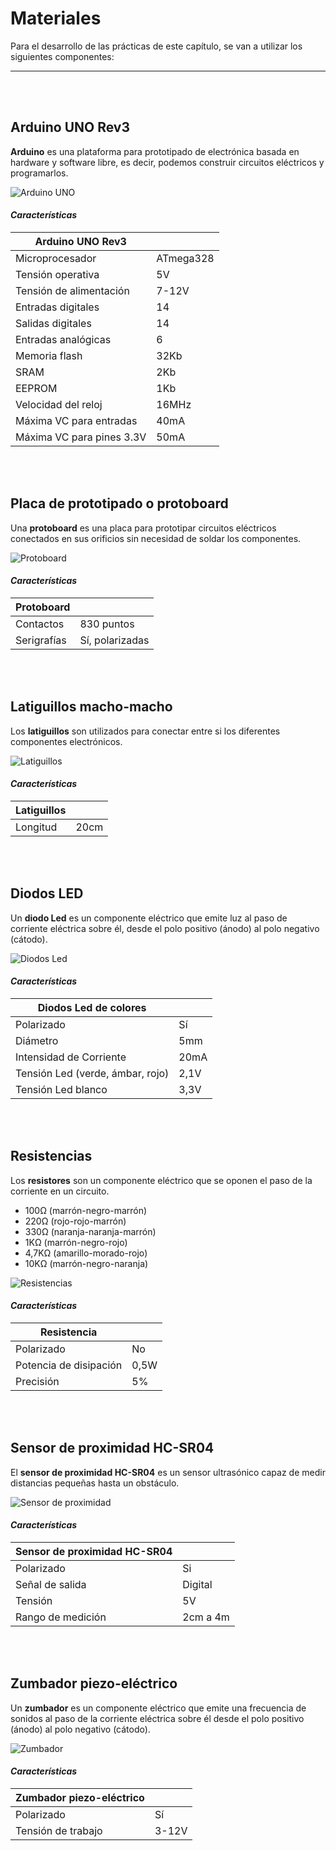 # Materiales

Para el desarrollo de las prácticas de este capítulo, se van a utilizar los siguientes componentes:


---


<br><br>


## Arduino UNO Rev3

**Arduino** es una plataforma para prototipado de electrónica basada en hardware y software libre, es decir, podemos construir circuitos eléctricos y programarlos.

![Arduino UNO](/Teoria/Materiales/arduino-uno.png)

#### *Características*

| Arduino UNO Rev3          |           |
| ------------------------- | --------- |
| Microprocesador           | ATmega328 |
| Tensión operativa         | 5V        |
| Tensión de alimentación   | 7-12V     |
| Entradas digitales        | 14        |
| Salidas digitales         | 14        |
| Entradas analógicas       | 6         |
| Memoria flash             | 32Kb      |
| SRAM                      | 2Kb       |
| EEPROM                    | 1Kb       |
| Velocidad del reloj       | 16MHz     |
| Máxima VC para entradas   | 40mA      |
| Máxima VC para pines 3.3V | 50mA      |


<br><br>


## Placa de prototipado o protoboard

Una **protoboard** es una placa para prototipar circuitos eléctricos conectados en sus orificios sin necesidad de soldar los componentes.

![Protoboard](/Teoria/Materiales/protoboard.png)

#### *Características*

| Protoboard  |                 |
| ----------- | --------------- |
| Contactos   | 830 puntos      |
| Serigrafías | Sí, polarizadas |


<br><br>


## Latiguillos macho-macho

Los **latiguillos** son utilizados para conectar entre si los diferentes componentes electrónicos.

![Latiguillos](/Teoria/Materiales/latiguillos.png)

#### *Características*

| Latiguillos |                           |
| ----------- | ------------------------- |
| Longitud    | 20cm                      |


<br><br>


## Diodos LED

Un **diodo Led** es un componente eléctrico que emite luz al paso de corriente eléctrica sobre él, desde el polo positivo (ánodo) al polo negativo (cátodo).

![Diodos Led](/Teoria/Materiales/diodos-led.png)

#### *Características*

| Diodos Led de colores            |        |
| -------------------------------- | ------ |
| Polarizado                       | Sí     |
| Diámetro                         | 5mm    |
| Intensidad de Corriente          | 20mA   |
| Tensión Led (verde, ámbar, rojo) | 2,1V   |
| Tensión Led blanco               | 3,3V   |


<br><br>


## Resistencias

Los **resistores** son un componente eléctrico que se oponen el paso de la corriente en un circuito. 
- 100Ω (marrón-negro-marrón)
- 220Ω (rojo-rojo-marrón)
- 330Ω (naranja-naranja-marrón)
- 1KΩ (marrón-negro-rojo)
- 4,7KΩ (amarillo-morado-rojo)
- 10KΩ (marrón-negro-naranja)

![Resistencias](/Teoria/Materiales/resistencias.png)

#### *Características*

| Resistencia                      |      |
| -------------------------------- | ---- |
| Polarizado                       | No   |
| Potencia de disipación           | 0,5W |
| Precisión                        | 5%   |


<br><br>


## Sensor de proximidad HC-SR04

El **sensor de proximidad HC-SR04** es un sensor ultrasónico capaz de medir distancias pequeñas hasta un obstáculo.

![Sensor de proximidad](/Teoria/Materiales/ultrasonidos.png)

#### *Características*

| Sensor de proximidad HC-SR04  |           |
| ----------------------------- | --------- |
| Polarizado                    | Si        |
| Señal de salida               | Digital   |
| Tensión                       | 5V        |
| Rango de medición             | 2cm a 4m  |


<br><br>


## Zumbador piezo-eléctrico

Un **zumbador** es un componente eléctrico que emite una frecuencia de sonidos al paso de la corriente eléctrica sobre él desde el polo positivo (ánodo) al polo negativo (cátodo).

![Zumbador](/Teoria/Materiales/zumbador.png)

#### *Características*

| Zumbador piezo-eléctrico         |       |
| -------------------------------- | ----- |
| Polarizado                       | Sí    |
| Tensión de trabajo               | 3-12V |